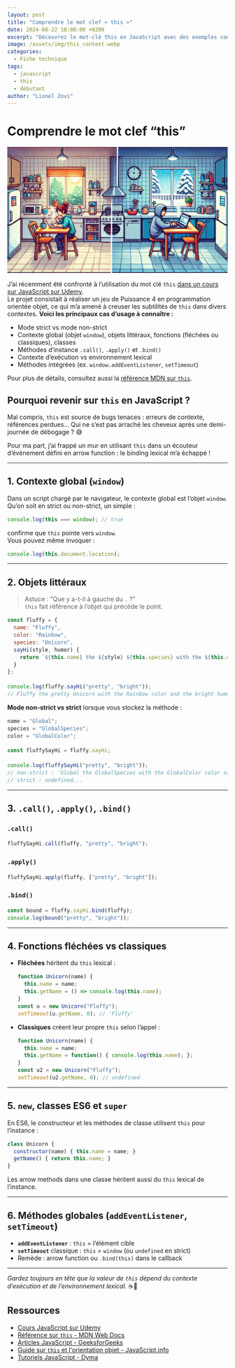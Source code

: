 ```yaml
---
layout: post
title: "Comprendre le mot clef « this »"
date: 2024-08-22 10:00:00 +0200
excerpt: "Découvrez le mot-clé this en JavaScript avec des exemples concrets et apprenez ses subtilités dans différents contextes."
image: /assets/img/this_context.webp
categories:
  - Fiche technique
tags:
  - javascript
  - this
  - débutant
author: "Lionel Zovi"
---
```


# Comprendre le mot clef “this”

![Deux personnes dans une cuisine séparée, pixel art](/assets/img/this_context.webp)

J’ai récemment été confronté à l’utilisation du mot clé `this` [dans un cours sur JavaScript sur Udemy](https://www.udemy.com/course/pro-javascript/).  
Le projet consistait à réaliser un jeu de Puissance 4 en programmation orientée objet, ce qui m’a amené à creuser les subtilités de `this` dans divers contextes. **Voici les principaux cas d’usage à connaître :**

- Mode strict vs mode non-strict  
- Contexte global (objet `window`), objets littéraux, fonctions (fléchées ou classiques), classes  
- Méthodes d’instance `.call()`, `.apply()` et `.bind()`  
- Contexte d’exécution vs environnement lexical  
- Méthodes intégrées (ex. `window.addEventListener`, `setTimeout`)

Pour plus de détails, consultez aussi la [référence MDN sur `this`](https://developer.mozilla.org/fr/docs/Web/JavaScript/Reference/Operators/this).

## Pourquoi revenir sur `this` en JavaScript ?

Mal compris, `this` est source de bugs tenaces : erreurs de contexte, références perdues… Qui ne s’est pas arraché les cheveux après une demi-journée de débogage ? 😅

Pour ma part, j’ai frappé un mur en utilisant `this` dans un écouteur d’événement défini en arrow function : le binding lexical m’a échappé !

---

## 1. Contexte global (`window`)

Dans un script chargé par le navigateur, le contexte global est l’objet `window`.  
Qu’on soit en strict ou non-strict, un simple :

```js
console.log(this === window); // true
```

confirme que `this` pointe vers `window`.  
Vous pouvez même invoquer :

```js
console.log(this.document.location);
```

---

## 2. Objets littéraux

> Astuce : “Que y a-t-il à gauche du `.` ?”  
> `this` fait référence à l’objet qui précède le point.

```js
const fluffy = {
  name: "Fluffy",
  color: "Rainbow",
  species: "Unicorn",
  sayHi(style, humor) {
    return `${this.name} the ${style} ${this.species} with the ${this.color} color and the ${humor} humor says hi!`;
  }
};

console.log(fluffy.sayHi("pretty", "bright"));
// Fluffy the pretty Unicorn with the Rainbow color and the bright humor says hi!
```

**Mode non-strict vs strict** lorsque vous stockez la méthode :

```js
name = "Global";
species = "GlobalSpecies";
color = "GlobalColor";

const fluffySayHi = fluffy.sayHi;

console.log(fluffySayHi("pretty", "bright"));
// non-strict : 'Global the GlobalSpecies with the GlobalColor color says hi!'
// strict : undefined...
```

---

## 3. `.call()`, `.apply()`, `.bind()`

### `.call()`

```js
fluffySayHi.call(fluffy, "pretty", "bright");
```

### `.apply()`

```js
fluffySayHi.apply(fluffy, ["pretty", "bright"]);
```

### `.bind()`

```js
const bound = fluffy.sayHi.bind(fluffy);
console.log(bound("pretty", "bright"));
```

---

## 4. Fonctions fléchées vs classiques

- **Fléchées** héritent du `this` lexical :

  ```js
  function Unicorn(name) {
    this.name = name;
    this.getName = () => console.log(this.name);
  }
  const u = new Unicorn("Fluffy");
  setTimeout(u.getName, 0); // 'Fluffy'
  ```

- **Classiques** créent leur propre `this` selon l’appel :

  ```js
  function Unicorn(name) {
    this.name = name;
    this.getName = function() { console.log(this.name); };
  }
  const u2 = new Unicorn("Fluffy");
  setTimeout(u2.getName, 0); // undefined
  ```

---

## 5. `new`, classes ES6 et `super`

En ES6, le constructeur et les méthodes de classe utilisent `this` pour l’instance :

```js
class Unicorn {
  constructor(name) { this.name = name; }
  getName() { return this.name; }
}
```

Les arrow methods dans une classe héritent aussi du `this` lexical de l’instance.

---

## 6. Méthodes globales (`addEventListener`, `setTimeout`)

- **`addEventListener`** : `this` = l’élément cible
- **`setTimeout`** classique : `this` = `window` (ou `undefined` en strict)
- Remède : arrow function ou `.bind(this)` dans le callback

---

*Gardez toujours en tête que la valeur de `this` dépend du contexte d’exécution et de l’environnement lexical.* ☕🦄

## Ressources

- [Cours JavaScript sur Udemy](https://www.udemy.com/course/pro-javascript/)
- [Référence sur `this` - MDN Web Docs](https://developer.mozilla.org/fr/docs/Web/JavaScript/Reference/Operators/this)
- [Articles JavaScript - GeeksforGeeks](https://www.geeksforgeeks.org/)
- [Guide sur `this` et l'orientation objet - JavaScript.info](https://javascript.info/object-methods#method-this)
- [Tutoriels JavaScript - Dyma](https://dyma.fr/cours/javascript)
